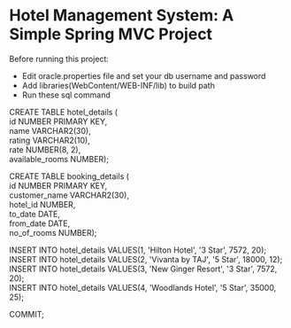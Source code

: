
# Hotel Management System: A Simple Spring MVC Project

Before running this project:

* Edit oracle.properties file and set your db username and password
* Add libraries(WebContent/WEB-INF/lib) to build path
* Run these sql command

CREATE TABLE hotel_details (  
id NUMBER PRIMARY KEY,  
name VARCHAR2(30),  
rating VARCHAR2(10),  
rate NUMBER(8, 2),  
available_rooms NUMBER);  

CREATE TABLE booking_details (  
id NUMBER PRIMARY KEY,  
customer_name VARCHAR2(30),  
hotel_id NUMBER,  
to_date DATE,  
from_date DATE,  
no_of_rooms NUMBER);  

INSERT INTO hotel_details VALUES(1, 'Hilton Hotel', '3 Star', 7572, 20);  
INSERT INTO hotel_details VALUES(2, 'Vivanta by TAJ', '5 Star', 18000, 12);  
INSERT INTO hotel_details VALUES(3, 'New Ginger Resort', '3 Star', 7572, 20);  
INSERT INTO hotel_details VALUES(4, 'Woodlands Hotel', '5 Star', 35000, 25);  

COMMIT;